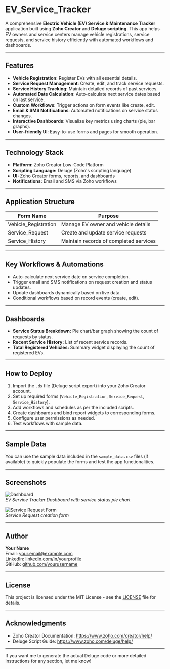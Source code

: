# EV_Service_Tracker

A comprehensive **Electric Vehicle (EV) Service & Maintenance Tracker** application built using **Zoho Creator** and **Deluge scripting**. This app helps EV owners and service centers manage vehicle registrations, service requests, and service history efficiently with automated workflows and dashboards.

---

## Features

- **Vehicle Registration**: Register EVs with all essential details.
- **Service Request Management**: Create, edit, and track service requests.
- **Service History Tracking**: Maintain detailed records of past services.
- **Automated Date Calculation**: Auto-calculate next service dates based on last service.
- **Custom Workflows**: Trigger actions on form events like create, edit.
- **Email & SMS Notifications**: Automated notifications on service status changes.
- **Interactive Dashboards**: Visualize key metrics using charts (pie, bar graphs).
- **User-friendly UI**: Easy-to-use forms and pages for smooth operation.

---

## Technology Stack

- **Platform:** Zoho Creator Low-Code Platform  
- **Scripting Language:** Deluge (Zoho's scripting language)  
- **UI:** Zoho Creator forms, reports, and dashboards  
- **Notifications:** Email and SMS via Zoho workflows

---

## Application Structure

| Form Name           | Purpose                                  |
|---------------------|------------------------------------------|
| Vehicle_Registration | Manage EV owner and vehicle details      |
| Service_Request     | Create and update service requests        |
| Service_History     | Maintain records of completed services    |

---

## Key Workflows & Automations

- Auto-calculate next service date on service completion.
- Trigger email and SMS notifications on request creation and status updates.
- Update dashboards dynamically based on live data.
- Conditional workflows based on record events (create, edit).

---

## Dashboards

- **Service Status Breakdown:** Pie chart/bar graph showing the count of requests by status.
- **Recent Service History:** List of recent service records.
- **Total Registered Vehicles:** Summary widget displaying the count of registered EVs.

---

## How to Deploy

1. Import the `.ds` file (Deluge script export) into your Zoho Creator account.
2. Set up required forms (`Vehicle_Registration`, `Service_Request`, `Service_History`).
3. Add workflows and schedules as per the included scripts.
4. Create dashboards and bind report widgets to corresponding forms.
5. Configure user permissions as needed.
6. Test workflows with sample data.

---

## Sample Data

You can use the sample data included in the `sample_data.csv` files (if available) to quickly populate the forms and test the app functionalities.

---

## Screenshots

![Dashboard](screenshots/dashboard.png)  
*EV Service Tracker Dashboard with service status pie chart*

![Service Request Form](screenshots/service_request_form.png)  
*Service Request creation form*

---

## Author

**Your Name**  
Email: your.email@example.com  
LinkedIn: [linkedin.com/in/yourprofile](https://linkedin.com/in/yourprofile)  
GitHub: [github.com/yourusername](https://github.com/yourusername)

---

## License

This project is licensed under the MIT License - see the [LICENSE](LICENSE) file for details.

---

## Acknowledgments

- Zoho Creator Documentation: https://www.zoho.com/creator/help/  
- Deluge Script Guide: https://www.zoho.com/deluge/help/

---

If you want me to generate the actual Deluge code or more detailed instructions for any section, let me know!
